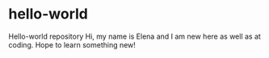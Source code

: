 # hello-world
Hello-world repository 
Hi, my name is Elena and I am new here as well as at coding.
Hope to learn something new!
